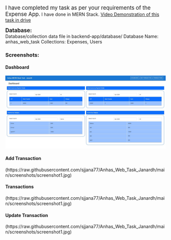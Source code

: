 <span style="font-size:larger;">I have completed my task as per your requirements of the Expense App.</span>
I have done in MERN Stack.
[Video Demonstration of this task in drive](https://drive.google.com/file/d/1lPkZ7qXOsaIUH7AQ59l-wynMxyqK49LP/view?usp=sharing)

<div style="font-size:larger;font-weight:bold;">Database:</div>
Database/collection data file in backend-app/database/
Database Name: anhas_web_task
Collections: Expenses, Users

<h3>Screenshots:</h3>
<h4>Dashboard</h4>
<img  src="https://raw.githubusercontent.com/sjjana77/Anhas_Web_Task_Janardh/main/screenshots/screenshot1.jpg" />

<h4>Add Transaction</h4>
(https://raw.githubusercontent.com/sjjana77/Anhas_Web_Task_Janardh/main/screenshots/screenshot1.jpg)

<h4>Transactions</h4>
(https://raw.githubusercontent.com/sjjana77/Anhas_Web_Task_Janardh/main/screenshots/screenshot1.jpg)

<h4>Update Transaction</h4>
(https://raw.githubusercontent.com/sjjana77/Anhas_Web_Task_Janardh/main/screenshots/screenshot1.jpg)
